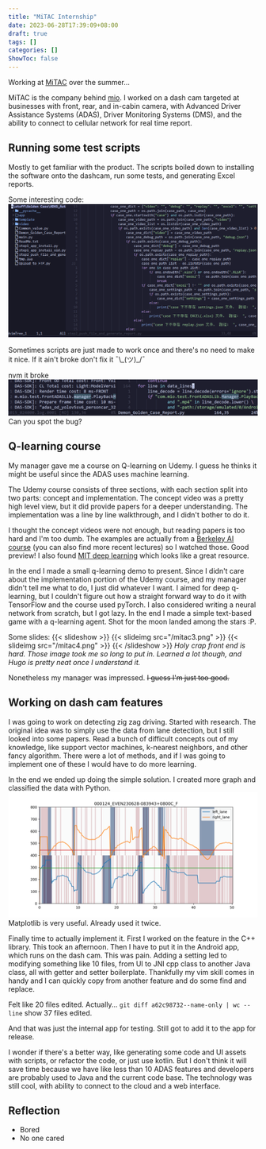 ```yaml
---
title: "MiTAC Internship"
date: 2023-06-28T17:39:09+08:00
draft: true
tags: []
categories: []
ShowToc: false
---
```


Working at [MiTAC](https://www.mitacmdt.com/en/index.php) over the summer...

MiTAC is the company behind [mio](https://www.mio.com/). I worked on a dash cam targeted at businesses with front, rear, and in-cabin camera, with Advanced Driver Assistance Systems (ADAS), Driver Monitoring Systems (DMS), and the ability to connect to cellular network for real time report.

## Running some test scripts
Mostly to get familiar with the product. The scripts boiled down to installing the software onto the dashcam, run some tests, and generating Excel reports.

Some interesting code:
![Code with 10 level of indentation](/mitac1.png)

Sometimes scripts are just made to work once and there's no need to make it nice. If it ain't broke don't fix it ¯\\\_(ツ)\_/¯

nvm it broke
![Code with bug](/mitac2.png)
Can you spot the bug?

## Q-learning course
My manager gave me a course on Q-learning on Udemy. I guess he thinks it might be useful since the ADAS uses machine learning.

The Udemy course consists of three sections, with each section split into two parts: concept and implementation. The concept video was a pretty high level view, but it did provide papers for a deeper understanding. The implementation was a line by line walkthrough, and I didn't bother to do it.

I thought the concept videos were not enough, but reading papers is too hard and I'm too dumb. The examples are actually from a [Berkeley AI course](http://ai.berkeley.edu/home.html) (you can also find more recent lectures) so I watched those. Good preview! I also found [MIT deep learning](http://introtodeeplearning.com/) which looks like a great resource.

In the end I made a small q-learning demo to present. Since I didn't care about the implementation portion of the Udemy course, and my manager didn't tell me what to do, I just did whatever I want. I aimed for deep q-learning, but I couldn't figure out how a straight forward way to do it with TensorFlow and the course used pyTorch. I also considered writing a neural network from scratch, but I got lazy. In the end I made a simple text-based game with a q-learning agent. Shot for the moon landed among the stars :P.

Some slides:
{{< slideshow >}}
    {{< slideimg src="/mitac3.png" >}}
    {{< slideimg src="/mitac4.png" >}}
{{< /slideshow >}}
*Holy crap front end is hard. Those image took me so long to put in. Learned a lot though, and Hugo is pretty neat once I understand it.*

Nonetheless my manager was impressed. ~~I guess I'm just too good.~~

## Working on dash cam features
I was going to work on detecting zig zag driving. Started with research. The original idea was to simply use the data from lane detection, but I still looked into some papers. Read a bunch of difficult concepts out of my knowledge, like support vector machines, k-nearest neighbors, and other fancy algorithm. There were a lot of methods, and if I was going to implement one of these I would have to do more learning.

In the end we ended up doing the simple solution. I created more graph and classified the data with Python.
![complex line graph](/mitac5.png)
Matplotlib is very useful. Already used it twice.

Finally time to actually implement it. First I worked on the feature in the C++ library. This took an afternoon. Then I have to put it in the Android app, which runs on the dash cam. This was pain. Adding a setting led to modifying something like 10 files, from UI to JNI cpp class to another Java class, all with getter and setter boilerplate. Thankfully my vim skill comes in handy and I can quickly copy from another feature and do some find and replace.

Felt like 20 files edited. Actually... `git diff a62c98732--name-only | wc --line` show 37 files edited.

And that was just the internal app for testing. Still got to add it to the app for release.

I wonder if there's a better way, like generating some code and UI assets with scripts, or refactor the code, or just use kotlin. But I don't think it will save time because we have like less than 10 ADAS features and developers are probably used to Java and the current code base. The technology was still cool, with ability to connect to the cloud and a web interface.

## Reflection
- Bored
- No one cared
